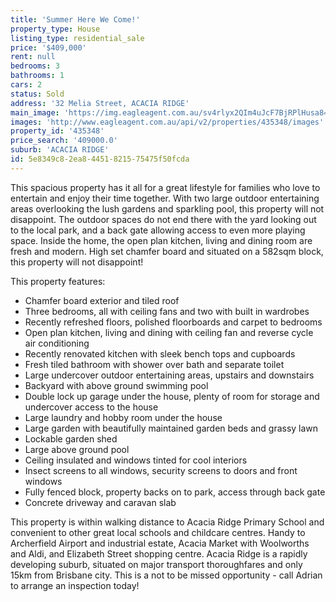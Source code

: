 ```yaml
---
title: 'Summer Here We Come!'
property_type: House
listing_type: residential_sale
price: '$409,000'
rent: null
bedrooms: 3
bathrooms: 1
cars: 2
status: Sold
address: '32 Melia Street, ACACIA RIDGE'
main_image: 'https://img.eagleagent.com.au/sv4rlyx2QIm4uJcF7BjRPlHusa8=/1280x854/smart/https://s3-us-west-2.amazonaws.com/eagleagent-orig/images/6823443/121440206-image-M.jpg'
images: 'http://www.eagleagent.com.au/api/v2/properties/435348/images'
property_id: '435348'
price_search: '409000.0'
suburb: 'ACACIA RIDGE'
id: 5e8349c8-2ea8-4451-8215-75475f50fcda
---
```

This spacious property has it all for a great lifestyle for families who love to entertain and enjoy their time together. With two large outdoor entertaining areas overlooking the lush gardens and sparkling pool, this property will not disappoint. The outdoor spaces do not end there with the yard looking out to the local park, and a back gate allowing access to even more playing space. Inside the home, the open plan kitchen, living and dining room are fresh  and modern. High set chamfer board and situated on a 582sqm block, this property will not disappoint!

This property features:

*  Chamfer board exterior and tiled roof
*  Three bedrooms, all with ceiling fans and two with built in wardrobes
*  Recently refreshed floors, polished floorboards and carpet to bedrooms
*  Open plan kitchen, living and dining with ceiling fan and reverse cycle air conditioning
*  Recently renovated kitchen with sleek bench tops and cupboards
*  Fresh tiled bathroom with shower over bath and separate toilet
*  Large undercover outdoor entertaining areas, upstairs and downstairs
*  Backyard with above ground swimming pool
*  Double lock up garage under the house, plenty of room for storage and undercover access to the house
*  Large laundry and hobby room under the house
*  Large garden with beautifully maintained garden beds and grassy lawn
*  Lockable garden shed
*  Large above ground pool
*  Ceiling insulated and windows tinted for cool interiors
*  Insect screens to all windows, security screens to doors and front windows
*  Fully fenced block, property backs on to park, access through back gate
*  Concrete driveway and caravan slab

This property is within walking distance to Acacia Ridge Primary School and convenient to other great local schools and childcare centres. Handy to Archerfield Airport and industrial estate, Acacia Market with Woolworths and Aldi, and Elizabeth Street shopping centre. Acacia Ridge is a rapidly developing suburb, situated on major transport thoroughfares and only 15km from Brisbane city. This is a not to be missed opportunity - call Adrian to arrange an inspection today!